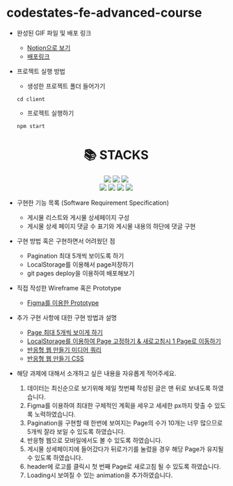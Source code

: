 # codestates-fe-advanced-course

- 완성된 GIF 파일 및 배포 링크
  - [Notion으로 보기](https://www.notion.so/Front-End-5250cad72bef4da8a3c77ab541d9b53b)
  - [배포링크](https://bit.ly/3vDoULk)

- 프로젝트 실행 방법
  - 생성한 프로젝트 폴더 들어가기
   ```terminal
   cd client
   ```
  - 프로젝트 실행하기
  ```terminal
  npm start
  ```
  
<div align=center><h1>📚 STACKS</h1></div>
<div align=center>
<img src="https://img.shields.io/badge/html5-E34F26?style=for-the-badge&logo=html5&logoColor=white"> 
<img src="https://img.shields.io/badge/css-1572B6?style=for-the-badge&logo=css3&logoColor=white"> 
<img src="https://img.shields.io/badge/javascript-F7DF1E?style=for-the-badge&logo=javascript&logoColor=black">
<br>
<img src="https://img.shields.io/badge/react-61DAFB?style=for-the-badge&logo=react&logoColor=black">
<img src="https://img.shields.io/badge/github-181717?style=for-the-badge&logo=github&logoColor=white">
<img src="https://img.shields.io/badge/git-F05032?style=for-the-badge&logo=git&logoColor=white">
<img src="https://img.shields.io/badge/styledcomponents-DB7093?style=for-the-badge&logo=styled-components&logoColor=white">


</div>

- 구현한 기능 목록 (Software Requirement Specification)
  - 게시물 리스트와 게시물 상세페이지 구성
  - 게시물 상세 페이지 댓글 수 표기와 게시물 내용의 하단에 댓글 구현
  

- 구현 방법 혹은 구현하면서 어려웠던 점
  - Pagination 최대 5개씩 보이도록 하기
  - LocalStorage를 이용해서 page저장하기
  - git pages deploy을 이용하여 배포해보기
  

- 직접 작성한 Wireframe 혹은 Prototype
  - [Figma를 이용한 Prototype](https://bit.ly/3S54Mvo)
  

- 추가 구현 사항에 대한 구현 방법과 설명
  - [Page 최대 5개씩 보이게 하기](https://velog.io/@ahsy92/React-Pagination-%EA%B5%AC%ED%98%84%ED%95%98%EA%B8%B0)
  - [LocalStorage를 이용하여 Page 고정하기 & 새로고침시 1 Page로 이동하기](https://velog.io/@ahsy92/React-LocalStorage-%EC%82%AC%EC%9A%A9%ED%95%98%EA%B8%B0)
  - [반응형 웹 만들기 미디어 쿼리](https://velog.io/@ahsy92/Self-Study-%EB%AF%B8%EB%94%94%EC%96%B4-%EC%BF%BC%EB%A6%AC)
  - [반응형 웹 만들기 CSS](https://velog.io/@ahsy92/Final-Project)


- 해당 과제에 대해서 소개하고 싶은 내용을 자유롭게 적어주세요.
  1. 데이터는 최신순으로 보기위해 제일 첫번째 작성된 글은 맨 뒤로 보내도록 하였습니다.
  2. Figma를 이용하여 최대한 구체적인 계획을 세우고 세세한 px까지 맞출 수 있도록 노력하였습니다.
  3. Pagination을 구현할 때 한번에 보여지는 Page의 수가 10개는 너무 많으므로 5개씩 잘라 보일 수 있도록 하였습니다.
  4. 반응형 웹으로 모바일에서도 볼 수 있도록 하였습니다.
  5. 게시물 상세페이지에 들어갔다가 뒤로가기를 눌렀을 경우 해당 Page가 유지될 수 있도록 하였습니다.
  6. header에 로고를 클릭시 첫 번째 Page로 새로고침 될 수 있도록 하였습니다.
  7. Loading시 보여질 수 있는 animation을 추가하였습니다.

